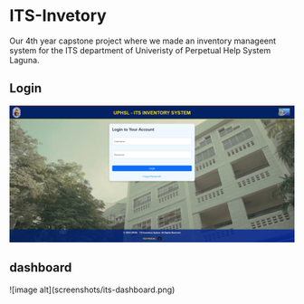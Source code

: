 # ITS-Invetory
Our 4th year capstone project where we made an inventory manageent system for the ITS department of Univeristy of Perpetual Help System Laguna. 
<h2>Login</h2>

![Alt text](screenshots/its-login.png)


<h2>dashboard</h2>
![image alt](screenshots/its-dashboard.png)


